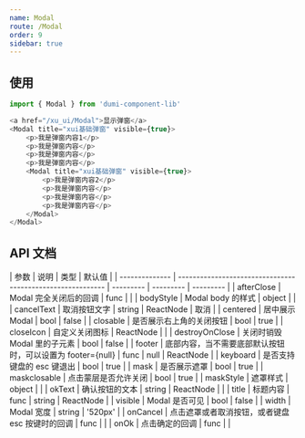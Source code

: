 ```yaml
---
name: Modal
route: /Modal
order: 9
sidebar: true
---
```


## 使用

```js
import { Modal } from 'dumi-component-lib'

<a href="/xu_ui/Modal">显示弹窗</a>
<Modal title="xui基础弹窗" visible={true}>
    <p>我是弹窗内容1</p>
    <p>我是弹窗内容</p>
    <p>我是弹窗内容</p>
    <p>我是弹窗内容</p>
    <Modal title="xui基础弹窗" visible={true}>
        <p>我是弹窗内容2</p>
        <p>我是弹窗内容</p>
        <p>我是弹窗内容</p>
        <p>我是弹窗内容</p>
    </Modal>
</Modal>
```

## API 文档

| 参数           | 说明                                                       | 类型      | 默认值    |
| -------------- | ---------------------------------------------------------- | --------- | --------- | --------- |
| afterClose     | Modal 完全关闭后的回调                                     | func      |           |
| bodyStyle      | Modal body 的样式                                          | object    |           |
| cancelText     | 取消按钮文字                                               | string    | ReactNode | 取消      |
| centered       | 居中展示 Modal                                             | bool      | false     |
| closable       | 是否展示右上角的关闭按钮                                   | bool      | true      |
| closeIcon      | 自定义关闭图标                                             | ReactNode |           |
| destroyOnClose | 关闭时销毁 Modal 里的子元素                                | bool      | false     |
| footer         | 底部内容，当不需要底部默认按钮时，可以设置为 footer={null} | func      | null      | ReactNode |
| keyboard       | 是否支持键盘的 esc 键退出                                  | bool      | true      |
| mask           | 是否展示遮罩                                               | bool      | true      |
| maskclosable   | 点击蒙层是否允许关闭                                       | bool      | true      |
| maskStyle      | 遮罩样式                                                   | object    |           |
| okText         | 确认按钮的文本                                             | string    | ReactNode |           |
| title          | 标题内容                                                   | func      | string    | ReactNode |
| visible        | Modal 是否可见                                             | bool      | false     |
| width          | Modal 宽度                                                 | string    | '520px'   |
| onCancel       | 点击遮罩或者取消按钮，或者键盘 esc 按键时的回调            | func      |           |
| onOk           | 点击确定的回调                                             | func      |           |
